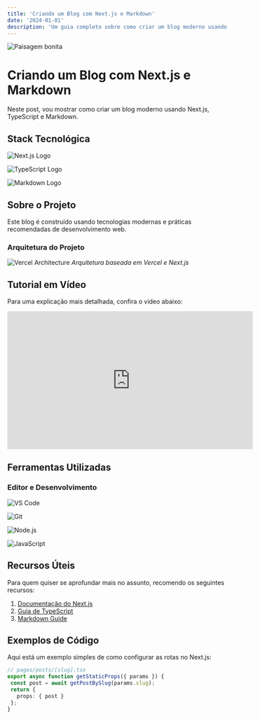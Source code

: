 ```yaml
---
title: 'Criando um Blog com Next.js e Markdown'
date: '2024-01-01'
description: 'Um guia completo sobre como criar um blog moderno usando Next.js, TypeScript e Markdown'
---
```


<div class="banner-image">
<img src="https://cdn.prod.website-files.com/63a02e61e7ffb565c30bcfc7/65ea99845e53084280471b71_most%20beautiful%20landscapes%20in%20the%20world.webp" alt="Paisagem bonita"/>
</div>

# Criando um Blog com Next.js e Markdown

Neste post, vou mostrar como criar um blog moderno usando Next.js, TypeScript e Markdown.

## Stack Tecnológica

<div class="image-grid">

![Next.js Logo](https://upload.wikimedia.org/wikipedia/commons/8/8e/Nextjs-logo.svg)

![TypeScript Logo](https://upload.wikimedia.org/wikipedia/commons/4/4c/Typescript_logo_2020.svg)

![Markdown Logo](https://upload.wikimedia.org/wikipedia/commons/4/48/Markdown-mark.svg)

</div>

## Sobre o Projeto

Este blog é construído usando tecnologias modernas e práticas recomendadas de desenvolvimento web.

### Arquitetura do Projeto

<div class="image-small">

![Vercel Architecture](https://upload.wikimedia.org/wikipedia/commons/5/5e/Vercel_logo_black.svg)
*Arquitetura baseada em Vercel e Next.js*

</div>

## Tutorial em Vídeo

Para uma explicação mais detalhada, confira o vídeo abaixo:

<div class="video-container">
<iframe 
 width="560" 
 height="315" 
 src="https://www.youtube.com/embed/Sklc_fQBmcs" 
 title="Next.js Tutorial" 
 frameborder="0" 
 allow="accelerometer; autoplay; clipboard-write; encrypted-media; gyroscope; picture-in-picture" 
 allowfullscreen
></iframe>
</div>

## Ferramentas Utilizadas

### Editor e Desenvolvimento

<div class="image-gallery">

![VS Code](https://upload.wikimedia.org/wikipedia/commons/9/9a/Visual_Studio_Code_1.35_icon.svg)

![Git](https://upload.wikimedia.org/wikipedia/commons/c/c5/Git_Icon.svg)

![Node.js](https://upload.wikimedia.org/wikipedia/commons/d/d9/Node.js_logo.svg)

![JavaScript](https://upload.wikimedia.org/wikipedia/commons/9/99/Unofficial_JavaScript_logo_2.svg)

</div>

## Recursos Úteis

Para quem quiser se aprofundar mais no assunto, recomendo os seguintes recursos:

1. [Documentação do Next.js](https://nextjs.org/docs)
2. [Guia de TypeScript](https://www.typescriptlang.org/docs/)
3. [Markdown Guide](https://www.markdownguide.org/)

## Exemplos de Código

Aqui está um exemplo simples de como configurar as rotas no Next.js:

```typescript
// pages/posts/[slug].tsx
export async function getStaticProps({ params }) {
 const post = await getPostBySlug(params.slug);
 return {
   props: { post }
 };
}
